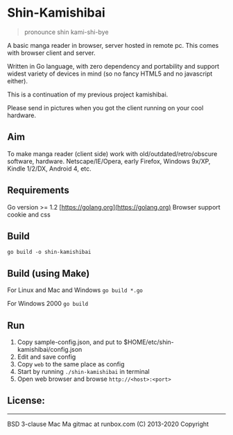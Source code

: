 # Shin-Kamishibai

> pronounce shin kami-shi-bye

A basic manga reader in browser, server hosted in remote pc. This comes with browser client and server.

Written in Go language, with zero dependency and portability and support widest variety of devices in mind (so no fancy HTML5 and no javascript either).

This is a continuation of my previous project kamishibai.

Please send in pictures when you got the client running on your cool hardware.

## Aim

To make manga reader (client side) work with old/outdated/retro/obscure software, hardware. Netscape/IE/Opera, early Firefox, Windows 9x/XP, Kindle 1/2/DX, Android 4, etc.

## Requirements

Go version >= 1.2 [https://golang.org](https://golang.org)
Browser support cookie and css

## Build

`go build -o shin-kamishibai`

## Build (using Make)

For Linux and Mac and Windows
`go build *.go`

For Windows 2000
`go build`

## Run

1. Copy sample-config.json, and put to \$HOME/etc/shin-kamishibai/config.json
2. Edit and save config
3. Copy `web` to the same place as config
4. Start by running `./shin-kamishibai` in terminal
5. Open web browser and browse `http://<host>:<port>`

## License:

---

BSD 3-clause
Mac Ma gitmac at runbox.com (C) 2013-2020 Copyright
